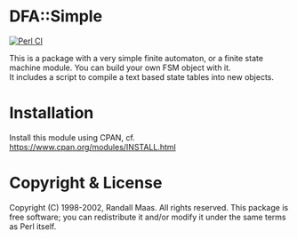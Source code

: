# DFA::Simple

[![Perl CI](https://github.com/asb-capfan/DFA-Simple/actions/workflows/perl-ci.yml/badge.svg)](https://github.com/asb-capfan/DFA-Simple/actions/workflows/perl-ci.yml)

This is a package with a very simple finite automaton, or a finite state machine module.
You can build your own FSM object with it.  
It includes a script to compile a text based state tables into new objects.

# Installation

Install this module using CPAN, cf. https://www.cpan.org/modules/INSTALL.html

# Copyright & License

   Copyright (C) 1998-2002, Randall Maas. All rights reserved. This
   package is free software; you can redistribute it and/or modify it
   under the same terms as Perl itself.
